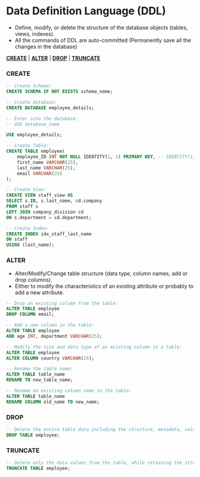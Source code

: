 # **Data Definition Language (DDL)**

- Define, modify, or delete the structure of the database objects (tables, views, indexes).
- All the commands of DDL are auto-committed (Permanently save all the changes in the database)

<a href=#create><strong>CREATE</strong></a> | 
<a href=#alter><strong>ALTER</strong></a> | 
<a href=#drop><strong>DROP</strong></a> | 
<a href=#truncate><strong>TRUNCATE</strong></a> 

<h3 name=create><strong>CREATE</strong></h3>

```sql
-- Create Schema:
CREATE SCHEMA IF NOT EXISTS schema_name;
```

```sql
-- Create database:
CREATE DATABASE employee_details;
```

```sql
-- Enter into the database:
-- USE database_name

USE employee_details;
```

```sql
-- Create Table:
CREATE TABLE employee(
    employee_ID INT NOT NULL IDENTITY(1, 1) PRIMARY KEY, -- IDENTITY(1,1) Start from 1 and increment by 1.
    first_name VARCHAR(25),
    last_name VARCHAR(25),
    email VARCHAR(25)
);
```

```sql
-- Create View:
CREATE VIEW staff_view AS
SELECT s.ID, s.last_name, cd.company
FROM staff s
LEFT JOIN company_division cd
ON s.department = cd.department;
```

```sql
-- Create Index:
CREATE INDEX idx_staff_last_name
ON staff
USING (last_name);
```

<h3 name=alter><strong>ALTER</strong></h3>

- Alter/Modify/Change table structure (data type, column names, add or drop columns).
- Either to modify the characteristics of an existing attribute or probably to add a new attribute.

```sql
-- Drop an existing column from the table:
ALTER TABLE employee
DROP COLUMN email;
```

```sql
-- Add a new column in the table:
ALTER TABLE employee
ADD age INT, department VARCHAR(25);
```

```sql
-- Modify the size and data type of an existing column in a table:
ALTER TABLE employee
ALTER COLUMN country VARCHAR(25);
```

```sql
-- Rename the table name:    
ALTER TABLE table_name
RENAME TO new_table_name;    
```    

```sql
-- Rename an existing column name in the table:
ALTER TABLE table_name
RENAME COLUMN old_name TO new_name;   
```

<h3 name=drop><strong>DROP</strong></h3>

```sql
-- Delete the entire table data including the structure, metadata, values and constraints.
DROP TABLE employee;
```
    
<h3 name=truncate><strong>TRUNCATE</strong></h3>

```sql
-- Delete only the data values from the table, while retaining the structure and metadata of the table.
TRUNCATE TABLE employee;
```
